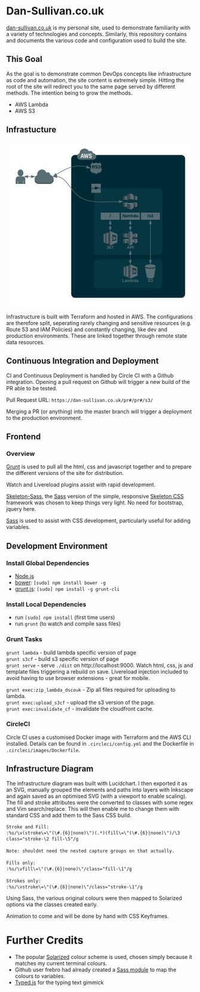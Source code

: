 # Dan-Sullivan.co.uk

[dan-sullivan.co.uk](dan-sullivan.co.uk) is my personal site, used to demonstrate familiarity with a variety of technologies and concepts. Similarly, this repository contains and documents the various code and configuration used to build the site.

## This Goal

As the goal is to demonstrate common DevOps concepts like infrastructure as code and automation, the site content is extremely simple. Hitting the root of the site will redirect you to the same page served by different methods. The intention being to grow the methods.

- AWS Lambda  
- AWS S3

## Infrastucture

![Infrastructure Diagram](docs/assets/dscouk-infra.png)

Infrastructure is built with Terraform and hosted in AWS. The configurations are therefore split, seperating rarely changing and sensitive resources (e.g. Route 53 and IAM Policies) and constantly changing, like dev and production environments. These are linked together through remote state data resources.

## Continuous Integration and Deployment

CI and Continuous Deployment is handled by Circle CI with a Github integration.
Opening a pull request on Github will trigger a new build of the PR able to be tested.

Pull Request URL: `https://dan-sullivan.co.uk/pr#/pr#/s3/`

Merging a PR (or anything) into the master branch will trigger a deployment to the production environment.


## Frontend

### Overview
[Grunt](https://gruntjs.com) is used to pull all the html, css and javascript together and to prepare the different versions of the site for distribution.

Watch and Livereload plugins assist with rapid development.

[Skeleton-Sass](https://github.com/WhatsNewSaes/Skeleton-Sass), the [Sass](http://sass-lang.com) version of the simple, responsive [Skeleton CSS](http://getskeleton.com) framework was chosen to keep things very light. No need for bootstrap, jquery here. 

[Sass](http://sass-lang.com) is used to assist with CSS development, particularly useful for adding variables.

## Development Environment

### Install Global Dependencies
  * [Node.js](http://nodejs.org)
  * [bower](http://bower.io): `[sudo] npm install bower -g`
  * [grunt.js](http://gruntjs.com): `[sudo] npm install -g grunt-cli`

### Install Local Dependencies
  * run `[sudo] npm install` (first time users)
  * run `grunt` (to watch and compile sass files)

### Grunt Tasks
`grunt lambda` - build lambda specific version of page  
`grunt s3cf` - build s3 specific version of page  
`grunt serve` - serve `./dist` on http://localhost:9000. Watch html, css, js and template files triggering a rebuild on save. Livereload injection included to avoid having to use browser extensions - great for mobile.  


`grunt exec:zip_lambda_dscouk` - Zip all files required for uploading to lambda.  
`grunt exec:upload_s3cf` - upload the s3 version of the page.  
`grunt exec:invalidate_cf` - invalidate the cloudfront cache.  

### CircleCI
Circle CI uses a customised Docker image with Terraform and the AWS CLI installed. 
Details can be found in `.circleci/config.yml` and the Dockerfile in `.circleci/images/Dockerfile`.

## Infrastructure Diagram
The infrastructure diagram was built with Lucidchart. I then exported it as an SVG, manually grouped the elements and paths into layers with Inkscape and again saved as an optimised SVG (with a viewport to enable scaling). The fill and stroke attributes were the converted to classes with some regex and Vim search/replace. This will then enable me to change them with standard CSS and add them to the Sass CSS build.  

```
Stroke and Fill:
:%s/\v(stroke\=\"(\#.{6}|none)\")(.*)(fill\=\"(\#.{6}|none)\")/\3 class="stroke-\2 fill-\5"/g

Note: shouldnt need the nested capture groups on that actually.

Fills only:
:%s/\vfill\=\"(\#.{6}|none)\"/class="fill-\1"/g

Strokes only: 
:%s/\vstroke\=\"(\#.{6}|none)\"/class="stroke-\1"/g
```

Using Sass, the various original colours were then mapped to Solarized options via the classes created early.

Animation to come and will be done by hand with CSS Keyframes.


# Further Credits

- The popular [Solarized](http://ethanschoonover.com/solarized) colour scheme is used, chosen simply because it matches my current terminal colours. 
- Github user frebro had already created a [Sass module](https://github.com/frebro/sass-solarized/blob/master/_solarized.scss) to map the colours to variables.
- [Typed.js](https://mattboldt.com/demos/typed-js/) for the typing text gimmick
